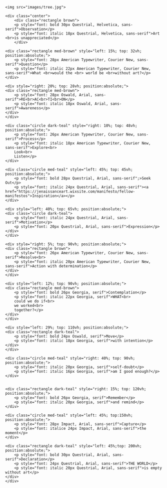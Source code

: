<!DOCTYPE html>
<html>
<head>
	<link rel="stylesheet" href="css/styles.css">
</head>

<body>
<div id="wholepage">

<div class="background">

	<img src="images/tree.jpg">

</div>	

<div id="content">	

<div class="tile">
	
	<div class="center">
		<div class="rectangle brown">
		<p style="font: bold 30px Questrial, Helvetica, sans-serif">Observation</p>
		<p style="font: italic 18px Questrial, Helvetica, sans-serif">Art <br>is unappreciated</p>
		</div>

	<div class="rectangle med-brown" style="left: 15%; top: 32vh; position:absolute;">
		<p style="font: 28px American Typewriter, Courier New, sans-serif">Question</p>
		<p style="font: italic 22px American Typewriter, Courier New, sans-serif">What <br>would the <br> world be <br>without art?</p>
	</div>
	
	<div style="right: 20%; top: 28vh; position:absolute;">
	<div class="rectangle med-brown">
		<p style="font: 28px Oswald, Arial, sans-serif">RE<br>AC<br>TI<br>ON</p>
		<p style="font: italic 18px Oswald, Arial, sans-serif">Awareness</p>
	</div>
	</div>

	<div class="circle dark-teal" style="right: 10%; top: 48vh; position:absolute;">
		<p style="font: 26px American Typewriter, Courier New, sans-serif">Process</p>
		<p style="font: italic 18px American Typewriter, Courier New, sans-serif">Explore<br>
		Look<br>
		Listen</p>
	</div>
	
	<div class="circle med-teal" style="left: 45%; top: 45vh; position:absolute;">
		<p style="font: bold 28px Questrial, Arial, sans-serif";>Seek Out</p>
		<p style="font: italic 24px Questrial, Arial, sans-serif"><a href="https://jenaissanceart.wixsite.com/manifesto/fellow-manifestos">Inspiration</a></p>
	</div>
	
	<div style="left: 40%; top: 65vh; position:absolute;">
	<div class="circle dark-teal">	
		<p style="font: italic 24px Questrial, Arial, sans-serif">Motivation</p>
		<p style="font: 20px Questrial, Arial, sans-serif">Expression</p>
	</div>
	</div>
	
	<div style="right: 5%; top: 90vh; position:absolute;">
	<div class="rectangle brown">
		<p style="font: 26px American Typewriter, Courier New, sans-serif">Resolve<br>
		<p style="font: italic 20px American Typewriter, Courier New, sans-serif">Action with determination</p>
	</div>
	</div>
	
	<div style="left: 12%; top: 90vh; position:absolute;">
	<div class="rectangle med-brown">
		<p style="font: bold 26px Georgia, serif">Contemplation</p>
		<p style="font: italic 22px Georgia, serif">WHAT<br>
		could we do if<br>
		we worked<br>
		together?</p>
	</div>
	</div>
	
	<div style="left: 29%; top: 110vh; position:absolute;">
	<div class="rectangle dark-teal">
		<p style="font: bold 24px Oswald, serif">Move</p>
		<p style="font: italic 18px Georgia, serif">with intention</p>
	</div>
	</div>
	
	<div class="circle med-teal" style="right: 40%; top: 90vh; position:absolute;">
		<p style="font: italic 20px Georgia, serif">self-doubt</p>
		<p style="font: italic 16px Georgia, serif">am I good enough?</p>
	</div>
	
	
	<div class="rectangle dark-teal" style="right: 15%; top: 120vh; position:absolute;">
		<p style="font: bold 26px Georgia, serif">Remember</p>
		<p style="font: italic 20px Georgia, serif">and remind</p>
	</div>

	<div class="circle med-teal" style="left: 45%; top:150vh; position:absolute;">
		<p style="font: 28px Impact, Arial, sans-serif">Capture</p>
		<p style="font: italice 24px Impact, Arial, sans-serif">the moment</p>
	</div>

	<div class="rectangle dark-teal" style="left: 45%;top: 200vh; position:absolute;">
		<p style="font: bold 30px Questrial, Arial, sans-serif">Declaration</p>
		<p style="font: 24px Questrial, Arial, sans-serif">THE WORLD</p>
		<p style="font: italic 20px Questrial, Arial, sans-serif">is empty without art</p>
	</div>
	</div>
</div>
</div>
</div>
<body>
